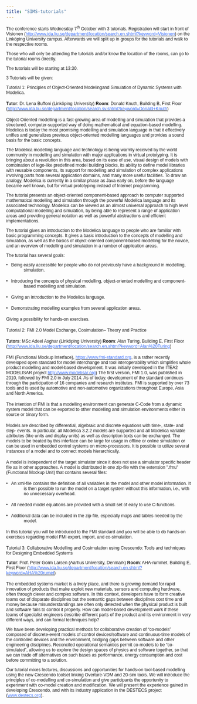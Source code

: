 ```yaml
---
title: "SIMS-tutorials"
---
```

<p>
<p style="font-family: Helvetica; font-size: 12px; line-height: normal;">The conference starts Wednesday 7<sup>th</sup>&nbsp;October with 3 tutorials. Registration will start in front of Visionen (<a href="http://www.ida.liu.se/department/location/search.en.shtml?keyword=Visionen"><span style="color: #386eff;">http://www.ida.liu.se/department/location/search.en.shtml?keyword=Visionen</span></a>) on the Linköping University campus. Afterwards we will split up in groups for the tutorials and walk to the respective rooms.&nbsp;</p>
<p style="font-family: Helvetica; font-size: 12px; line-height: normal;">Those who will only be attending the tutorials and/or know the location of the rooms, can go to the tutorial rooms directly.</p>
<p style="font-family: Helvetica; font-size: 12px; line-height: normal;">The tutorials will be starting at 13:30.</p>
<p style="font-family: Helvetica; font-size: 12px; line-height: normal;">3 Tutorials will be given:</p>
<p style="font-family: Helvetica; font-size: 12px; line-height: normal; margin-bottom: 12pt;">Tutorial 1: Principles of Object-Oriented Modelingand Simulation of Dynamic Systems with Modelica.</p>
<p style="font-family: Helvetica; font-size: 12px; line-height: normal; margin-bottom: 12pt;"><strong>Tutor</strong>: Dr. Lena Buffoni (Linköping University) <strong>Room</strong>: Donald Knuth, Building B, First Floor (<a href="http://www.ida.liu.se/department/location/search.sv.shtml?keyword=Donald+Knuth"><span style="color: #386eff;">http://www.ida.liu.se/department/location/search.sv.shtml?keyword=Donald+Knuth</span></a>)</p>
<p style="font-family: Helvetica; font-size: 12px; line-height: normal;">Object-Oriented modelling is a fast-growing area of modelling and simulation that provides a structured, computer-supported way of doing mathematical and equation-based modelling. Modelica is today the most promising modelling and simulation language in that it effectively unifies and generalizes previous object-oriented modelling languages and provides a sound basis for the basic concepts.</p>
<p style="font-family: Helvetica; font-size: 12px; line-height: normal;">The Modelica modelling language and technology is being warmly received by the world community in modelling and simulation with major applications in virtual prototyping. It is bringing about a revolution in this area, based on its ease of use, visual design of models with combination of lego-like predefined model building blocks, its ability to define model libraries with reusable components, its support for modelling and simulation of complex applications involving parts from several application domains, and many more useful facilities. To draw an analogy, Modelica is currently in a similar phase as Java early on, before the language became well known, but for virtual prototyping instead of Internet programming.</p>
<p style="font-family: Helvetica; font-size: 12px; line-height: normal;">The tutorial presents an object-oriented component-based approach to computer supported mathematical modelling and simulation through the powerful Modelica language and its associated technology. Modelica can be viewed as an almost universal approach to high level computational modelling and simulation, by being able to represent a range of application areas and providing general notation as well as powerful abstractions and efficient implementations.</p>
<p style="font-family: Helvetica; font-size: 12px; line-height: normal;">The tutorial gives an introduction to the Modelica language to people who are familiar with basic programming concepts. It gives a basic introduction to the concepts of modelling and simulation, as well as the basics of object-oriented component-based modelling for the novice, and an overview of modelling and simulation in a number of application areas.</p>
<p style="font-family: Helvetica; font-size: 12px; line-height: normal;">The tutorial has several goals:</p>
<p style="font-family: Helvetica; font-size: 12px; line-height: normal; margin: 0cm 0cm 12pt 36pt; text-indent: -36pt;">•<span style="font-size: 7pt; font-family: 'Times New Roman';">&nbsp;&nbsp;&nbsp;&nbsp;</span>Being easily accessible for people who do not previously have a background in modelling, simulation.</p>
<p style="font-family: Helvetica; font-size: 12px; line-height: normal; margin: 0cm 0cm 12pt 36pt; text-indent: -36pt;">•<span style="font-size: 7pt; font-family: 'Times New Roman';">&nbsp;&nbsp;&nbsp;&nbsp;</span>Introducing the concepts of physical modelling, object-oriented modelling and component-based modelling and simulation.</p>
<p style="font-family: Helvetica; font-size: 12px; line-height: normal; margin: 0cm 0cm 12pt 36pt; text-indent: -36pt;">•<span style="font-size: 7pt; font-family: 'Times New Roman';">&nbsp;&nbsp;&nbsp;&nbsp;</span>Giving an introduction to the Modelica language.</p>
<p style="font-family: Helvetica; font-size: 12px; line-height: normal; margin: 0cm 0cm 12pt 36pt; text-indent: -36pt;">•<span style="font-size: 7pt; font-family: 'Times New Roman';">&nbsp;&nbsp;&nbsp;&nbsp;</span>Demonstrating modelling examples from several application areas.</p>
<p style="font-family: Helvetica; font-size: 12px; line-height: normal; margin-bottom: 12pt;">Giving a possibility for hands-on exercises.</p>
<p style="font-family: Helvetica; font-size: 12px; line-height: normal; margin-bottom: 12pt;">Tutorial 2: FMI 2.0 Model Exchange, Cosimulation– Theory and Practice</p>
<p style="font-family: Helvetica; font-size: 12px; line-height: normal; margin-bottom: 12pt;"><strong>Tutors</strong>: MSc Adeel Asghar (Linköping University) <strong>Room</strong>: Alan Turing, Building E, First Floor (<a href="http://www.ida.liu.se/department/location/search.en.shtml?keyword=Alan%20Turing"><span style="color: #386eff;">http://www.ida.liu.se/department/location/search.en.shtml?keyword=Alan%20Turing</span></a>)</p>
<p style="font-family: Helvetica; font-size: 12px; line-height: normal; margin-bottom: 12pt;">FMI (Functional Mockup Interface),&nbsp;<a href="https://www.fmi-standard.org/"><span style="color: #386eff;">https://www.fmi-standard.org</span></a>, is a rather recently developed open standard for model interchange and tool interoperability which simplifies whole product modelling and model-based development. It was initially developed in the ITEA2 MODELISAR project&nbsp;<a href="http://www.modelisar.org/"><span style="color: #386eff;">http://www.modelisar.org</span></a>) The first version, FMI 1.0, was published in 2010, followed by FMI 2.0 in July 2014. As of today, development of the standard continues through the participation of 16 companies and research institutes. FMI is supported by over 73 tools and is used by automotive and non-automotive organizations throughout Europe, Asia and North America.</p>
<p style="font-family: Helvetica; font-size: 12px; line-height: normal; margin-bottom: 12pt;">The intention of FMI is that a modelling environment can generate C-Code from a dynamic system model that can be exported to other modelling and simulation environments either in source or binary form.</p>
<p style="font-family: Helvetica; font-size: 12px; line-height: normal; margin-bottom: 12pt;">Models are described by differential, algebraic and discrete equations with time-, state- and step- events. In particular, all Modelica 3.2.2 models are supported and all Modelica variable attributes (like units and display units) as well as description texts can be exchanged. The models to be treated by this interface can be large for usage in offline or online simulation or can be used in embedded control systems on micro-processors. It is possible to utilize several instances of a model and to connect models hierarchically.</p>
<p style="font-family: Helvetica; font-size: 12px; line-height: normal; margin-bottom: 12pt;">A model is independent of the target simulator since it does not use a simulator specific header file as in other approaches. A model is distributed in one zip-file with the extension ".fmu" (Functional Mockup Unit) that contains several files:</p>
<p style="font-family: Helvetica; font-size: 12px; line-height: normal; margin: 0cm 0cm 12pt 36pt; text-indent: -36pt;">•<span style="font-size: 7pt; font-family: 'Times New Roman';">&nbsp;&nbsp;&nbsp;&nbsp;</span>An xml-file contains the definition of all variables in the model and other model information. It is then possible to run the model on a target system without this information, i.e., with no unnecessary overhead.</p>
<p style="font-family: Helvetica; font-size: 12px; line-height: normal; margin: 0cm 0cm 12pt 36pt; text-indent: -36pt;">•<span style="font-size: 7pt; font-family: 'Times New Roman';">&nbsp;&nbsp;&nbsp;&nbsp;</span>All needed model equations are provided with a small set of easy to use C-functions.</p>
<p style="font-family: Helvetica; font-size: 12px; line-height: normal; margin: 0cm 0cm 12pt 36pt; text-indent: -36pt;">•<span style="font-size: 7pt; font-family: 'Times New Roman';">&nbsp;&nbsp;&nbsp;&nbsp;</span>Additional data can be included in the zip-file, especially maps and tables needed by the model.</p>
<p style="font-family: Helvetica; font-size: 12px; line-height: normal; margin-bottom: 12pt;">In this tutorial you will be introduced to the FMI standard and you will be able to do hands-on exercises regarding model FMI export, import, and co-simulation.</p>
<p style="font-family: Helvetica; font-size: 12px; line-height: normal;">Tutorial 3: Collaborative Modelling and Cosimulation using Crescendo: Tools and techniques for Designing Embedded Systems</p>
<p style="font-family: Helvetica; font-size: 12px; line-height: normal; margin-bottom: 12pt;"><strong>Tutor</strong>: Prof. Peter Gorm Larsen (Aarhus University, Denmark) <strong>Room</strong>: AHA-rummet, Building E, First Floor (<a href="http://www.ida.liu.se/department/location/search.en.shtml?keyword=AHA%20rumet"><span style="color: #386eff;">http://www.ida.liu.se/department/location/search.en.shtml?keyword=AHA%20rumet</span></a>)</p>
<p style="font-family: Helvetica; font-size: 12px; line-height: normal;">The embedded systems market is a lively place, and there is growing demand for rapid innovation of products that make exploit new materials, sensors and computing hardware, often through clever and complex software. In this context, developers have to form creative teams out of disparate disciplines but the semantic gaps between disciplines cost time and money because misunderstandings are often only detected when the physical product is built and software fails to control it properly. How can model-based development work if these teams of specialist engineers describe different parts of the product and its environment in very different ways, and can formal techniques help?</p>
<p style="font-family: Helvetica; font-size: 12px; line-height: normal;">We have been developing practical methods for collaborative creation of “co-models” composed of discrete-event models of control devices/software and continuous-time models of the controlled devices and the environment, bridging gaps between software and other engineering disciplines. Reconciled operational semantics permit co-models to be “co-simulated”, allowing us to explore the design spaces of physics and software together, so that we can trade off alternatives on such bases as performance, energy consumption and cost before committing to a solution.</p>
<p style="font-family: Helvetica; font-size: 12px; line-height: normal; margin-bottom: 12pt;">Our tutorial mixes lectures, discussions and opportunities for hands-on tool-based modelling using the new Crescendo toolset linking Overture-VDM and 20-sim tools. We will introduce the principles of co-modelling and co-simulation and give participants the opportunity to experiment with co-model creation and modification. We will present the experience gained in developing Crescendo, and with its industry application in the DESTECS project (<a href="http://www.destecs.org/"><span style="color: #386eff;">www.destecs.org</span></a>).</p>
<p>&nbsp;</p>
</p>